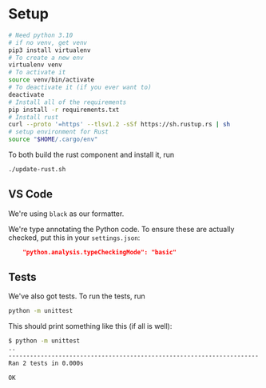 # Setup

```bash
# Need python 3.10
# if no venv, get venv
pip3 install virtualenv
# To create a new env
virtualenv venv
# To activate it
source venv/bin/activate
# To deactivate it (if you ever want to)
deactivate
# Install all of the requirements
pip install -r requirements.txt
# Install rust
curl --proto '=https' --tlsv1.2 -sSf https://sh.rustup.rs | sh
# setup environment for Rust
source "$HOME/.cargo/env"
```

To both build the rust component and install it, run

```bash
./update-rust.sh
```

## VS Code

We're using `black` as our formatter.

We're type annotating the Python code. To ensure these are actually checked,
put this in your `settings.json`:

```json
    "python.analysis.typeCheckingMode": "basic"
```

## Tests

We've also got tests. To run the tests, run

```bash
python -m unittest
```

This should print something like this (if all is well):

```bash
$ python -m unittest
..
----------------------------------------------------------------------
Ran 2 tests in 0.000s

OK
```
